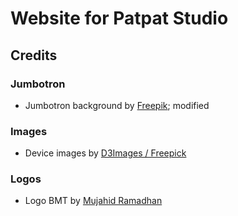 # Website for Patpat Studio

## Credits

### Jumbotron

+ Jumbotron background by [Freepik](http://www.freepik.com); modified

### Images

+ Device images by [D3Images / Freepick](http://www.freepik.com)

### Logos

+ Logo BMT by [Mujahid Ramadhan](https://www.facebook.com/romdon.well.allways)
